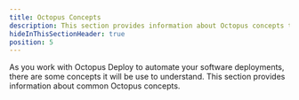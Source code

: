 ```yaml
---
title: Octopus Concepts
description: This section provides information about Octopus concepts that it's helpful to understand as you deploy software with Octopus Deploy.
hideInThisSectionHeader: true
position: 5
---
```


As you work with Octopus Deploy to automate your software deployments, there are some concepts it will be use to understand. This section provides information about common Octopus concepts.

